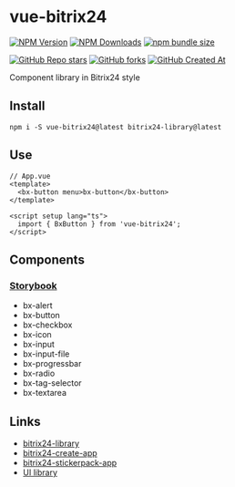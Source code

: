 # vue-bitrix24

[![NPM Version](https://img.shields.io/npm/v/vue-bitrix24?style=flat&logo=npm&label=version&color=cb3837)](https://www.npmjs.com/package/vue-bitrix24)
[![NPM Downloads](https://img.shields.io/npm/dw/vue-bitrix24?style=flat&logo=npm&color=cb3837)](https://www.npmjs.com/package/vue-bitrix24)
[![npm bundle size](https://img.shields.io/bundlephobia/min/vue-bitrix24?style=flat&logo=npm&color=cb3837)](https://www.npmjs.com/package/vue-bitrix24)

[![GitHub Repo stars](https://img.shields.io/github/stars/vdistortion/ui-bitrix24?style=flat&logo=github)](https://github.com/vdistortion/ui-bitrix24)
[![GitHub forks](https://img.shields.io/github/forks/vdistortion/ui-bitrix24?style=flat&logo=github)](https://github.com/vdistortion/ui-bitrix24)
[![GitHub Created At](https://img.shields.io/github/created-at/vdistortion/ui-bitrix24?style=flat&logo=github)](https://github.com/vdistortion/ui-bitrix24)

Component library in Bitrix24 style

## Install

```nodejs
npm i -S vue-bitrix24@latest bitrix24-library@latest
```

## Use

```vue
// App.vue
<template>
  <bx-button menu>bx-button</bx-button>
</template>

<script setup lang="ts">
  import { BxButton } from 'vue-bitrix24';
</script>
```

## Components

### [Storybook](https://vdistortion.github.io/ui-bitrix24/vue)

- bx-alert
- bx-button
- bx-checkbox
- bx-icon
- bx-input
- bx-input-file
- bx-progressbar
- bx-radio
- bx-tag-selector
- bx-textarea

## Links

- [bitrix24-library](https://www.npmjs.com/package/bitrix24-library)
- [bitrix24-create-app](https://www.npmjs.com/package/bitrix24-create-app)
- [bitrix24-stickerpack-app](https://github.com/vdistortion/bitrix24-stickerpack-app)
- [UI library](https://dev.1c-bitrix.ru/api_d7/bitrix/ui/index.php)
